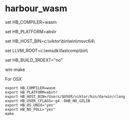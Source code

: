 # harbour_wasm

set HB_COMPILER=wasm

set HB_PLATFORM=abstr

set HB_HOST_BIN=c:\viktor\bin\win\msvc64\

set LLVM_ROOT=c:\emsdk\fastcomp\bin\

set HB_BUILD_3RDEXT="no"

win-make


For OSX

```
export HB_COMPILER=wasm
export HB_PLATFORM=abstr
export HB_HOST_BIN=/Users/$USER/viktor/bin/darwin/clang
export HB_USER_CFLAGS=-g4 -DHB_NO_GZLIB
export HB_OS_UNIX="yes"
export HB_NO_POLL="yes"
make
```
